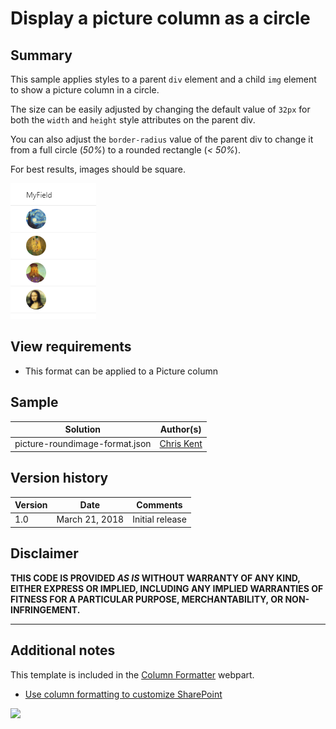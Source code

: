 # Display a picture column as a circle

## Summary
This sample applies styles to a parent `div` element and a child `img` element to show a picture column in a circle.

The size can be easily adjusted by changing the default value of `32px` for both the `width` and `height` style attributes on the parent div.

You can also adjust the `border-radius` value of the parent div to change it from a full circle (_50%_) to a rounded rectangle (_< 50%_).

For best results, images should be square.

![screenshot of the sample](./screenshot.png)

## View requirements
- This format can be applied to a Picture column

## Sample

Solution|Author(s)
--------|---------
picture-roundimage-format.json | [Chris Kent](https://twitter.com/thechriskent)

## Version history

Version|Date|Comments
-------|----|--------
1.0|March 21, 2018|Initial release

## Disclaimer
**THIS CODE IS PROVIDED *AS IS* WITHOUT WARRANTY OF ANY KIND, EITHER EXPRESS OR IMPLIED, INCLUDING ANY IMPLIED WARRANTIES OF FITNESS FOR A PARTICULAR PURPOSE, MERCHANTABILITY, OR NON-INFRINGEMENT.**

---

## Additional notes
This template is included in the [Column Formatter](https://github.com/SharePoint/sp-dev-solutions/blob/master/solutions/ColumnFormatter/README.md) webpart.

- [Use column formatting to customize SharePoint](https://docs.microsoft.com/en-us/sharepoint/dev/declarative-customization/column-formatting#me)

<img src="https://telemetry.sharepointpnp.com/sp-dev-list-formatting/column-samples/picture-roundimage-format" />
